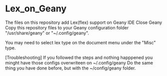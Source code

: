 # Lex_on_Geany
The files on this repository add Lex(flex) support on Geany IDE
Close Geany
Copy this repository files to your Geany configuration folder "/usr/share/geany" or "~/.config/geany".

You may need to select lex type on the document menu under the "Misc" type.

[Troubleshooting]
If you followed the steps and nothing happpened you minght have those configs overwriteen on ~/.config/geany
Do the same thing you have done before, but with the ~/config/geany folder. 
